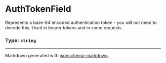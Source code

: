 # AuthTokenField

Represents a base-64 encoded authentication token - you will not need to decode this.
Used in bearer tokens and in some requests.

### Type: `string`


---

Markdown generated with [jsonschema-markdown](https://github.com/elisiariocouto/jsonschema-markdown).

